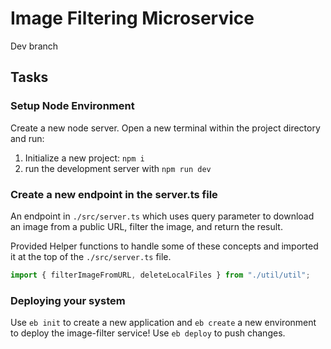 # Image Filtering Microservice

Dev branch

## Tasks

### Setup Node Environment

Create a new node server. Open a new terminal within the project directory and run:

1. Initialize a new project: `npm i`
2. run the development server with `npm run dev`

### Create a new endpoint in the server.ts file

An endpoint in `./src/server.ts` which uses query parameter to download an image from a public URL, filter the image, and return the result.

Provided Helper functions to handle some of these concepts and imported it at the top of the `./src/server.ts` file.

```typescript
import { filterImageFromURL, deleteLocalFiles } from "./util/util";
```

### Deploying your system

Use `eb init` to create a new application and `eb create` a new environment to deploy the image-filter service! Use `eb deploy` to push changes.
